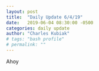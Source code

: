 ```yaml
---
layout: post
title:  "Daily Update 6/4/19"
date:   2019-06-04 08:30:00 -0500
categories: daily update
author: "Charles Kubiak"
# tags: "bash profile"
# permalink: ""
---
```

<!-- {% highlight java %}
{% endhighlight %} -->

Ahoy